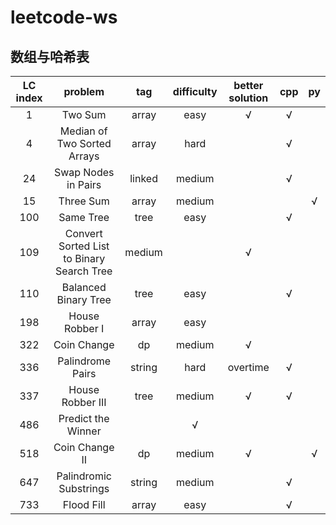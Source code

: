 # leetcode-ws

## 数组与哈希表
LC index|problem|tag|difficulty|better solution|cpp|py|
:-:|:-:|:-:|:-:|:-:|:-:|:-:
1|Two Sum|array|easy|√|√|
4|Median of Two Sorted Arrays|array|hard||√|
24|Swap Nodes in Pairs|linked|medium||√|
15|Three Sum|array|medium|||√
100|Same Tree|tree|easy||√|
109|Convert Sorted List to Binary Search Tree|medium||√|
110|Balanced Binary Tree|tree|easy||√|
198|House Robber I|array|easy|||
322|Coin Change|dp|medium|√||
336|Palindrome Pairs|string|hard|overtime|√|
337|House Robber III|tree|medium|√|√|
486|Predict the Winner||√|
518|Coin Change II|dp|medium|√||√
647|Palindromic Substrings|string|medium||√|
733|Flood Fill|array|easy||√|
